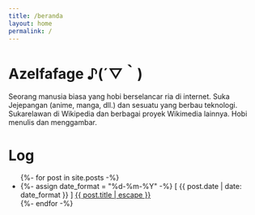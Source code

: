 ```yaml
---
title: /beranda
layout: home
permalink: /
---
```


# Azelfafage ♪(´▽｀)
Seorang manusia biasa yang hobi berselancar ria di internet. Suka Jejepangan (anime, manga, dll.) dan sesuatu yang berbau teknologi. Sukarelawan di Wikipedia dan berbagai proyek Wikimedia lainnya. Hobi menulis dan menggambar.

# Log
<ul>
    {%- for post in site.posts -%}
    <li>
      {%- assign date_format = "%d-%m-%Y" -%}
      [ {{ post.date | date: date_format }} ] <a href="{{ post.url | relative_url }}">{{ post.title | escape }}</a>
    </li>
    {%- endfor -%}
  </ul>